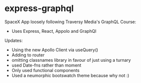 # express-graphql

SpaceX App loosely following Traversy Media's GraphQL Course:
- Uses Express, React, Appolo and GraphQl

Updates:
- Using the new Apollo Client via useQuery()
- Adding <Switch> to router
- omitting classnames library in favour of just using a turnary
- used Date-fns rather than moment 
- Only used functional components
- Used a neumorphic bootswatch theme because why not :) 
